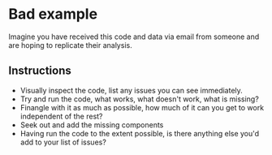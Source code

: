 # Bad example

Imagine you have received this code and data via email from someone and are hoping to replicate their analysis.

## Instructions

* Visually inspect the code, list any issues you can see immediately.
* Try and run the code, what works, what doesn't work, what is missing?
* Finangle with it as much as possible, how much of it can you get to work independent of the rest?
* Seek out and add the missing components
* Having run the code to the extent possible, is there anything else you'd add to your list of issues?
